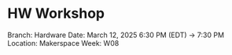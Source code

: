 # HW Workshop

Branch: Hardware
Date: March 12, 2025 6:30 PM (EDT) → 7:30 PM
Location: Makerspace
Week: W08